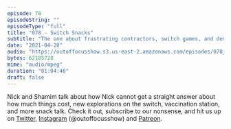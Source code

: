 ```yaml
---
episode: 78
episodeString: ""
episodeType: "full"
title: "078 - Switch Snacks"
subtitle: "The one about frustrating contractors, switch games, and dem snacks." 
date: "2021-04-20"
audio: "https://outoffocusshow.s3.us-east-2.amazonaws.com/episodes/078_Switch-Snacks.mp3"
bytes: 62185728
mime: "audio/mpeg"
duration: "01:04:46"
draft: false
---
```


Nick and Shamim talk about how Nick cannot get a straight answer about how much things cost, new explorations on the switch, vaccination station, and more snack talk. 
Check it out, subscribe to our nonsense, and hit us up on [Twitter][twit], [Instagram][insta] (\@outoffocusshow) and [Patreon][patreon].

[twit]: https://twitter.com/outoffocusshow
[insta]: https://instagram.com/outoffocusshow
[patreon]: https://www.patreon.com/outoffocusshow
